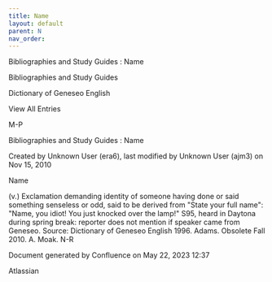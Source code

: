 ```yaml
---
title: Name
layout: default
parent: N
nav_order:
---
```


Bibliographies and Study Guides : Name

Bibliographies and Study Guides

Dictionary of Geneseo English

View All Entries

M-P

Bibliographies and Study Guides : Name

Created by  Unknown User (era6), last modified by  Unknown User (ajm3) on Nov 15, 2010

Name

(v.) Exclamation demanding identity of someone having done or said something senseless or odd, said to be derived from &quot;State your full name&quot;: &quot;Name, you idiot! You just knocked over the lamp!&quot; S95, heard in Daytona during spring break: reporter does not mention if speaker came from Geneseo. Source: Dictionary of Geneseo English 1996. Adams. Obsolete Fall 2010. A. Moak. N-R

Document generated by Confluence on May 22, 2023 12:37

Atlassian

